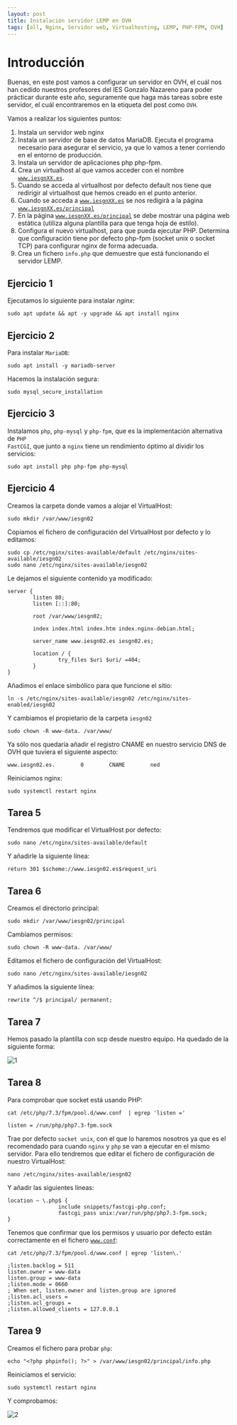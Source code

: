 ```yaml
---
layout: post
title: Instalación servidor LEMP en OVH
tags: [all, Nginx, Servidor web, Virtualhosting, LEMP, PHP-FPM, OVH]
---
```

# Introducción

Buenas, en este post vamos a configurar un servidor en OVH, el cuál nos han cedido nuestros profesores del IES Gonzalo Nazareno para poder prácticar durante este año, seguramente que haga más tareas sobre este servidor, el cuál encontraremos en la etiqueta del post como <code>OVH</code>.

Vamos a realizar los siguientes puntos:

1. Instala un servidor web nginx
2. Instala un servidor de base de datos MariaDB. Ejecuta el programa necesario para asegurar el servicio, ya que lo vamos a tener corriendo en el entorno de producción.
3. Instala un servidor de aplicaciones php php-fpm.
4. Crea un virtualhost al que vamos acceder con el nombre <code>www.iesgnXX.es</code>.
5. Cuando se acceda al virtualhost por defecto default nos tiene que redirigir al virtualhost que hemos creado en el punto anterior.
6. Cuando se acceda a <code>www.iesgnXX.es</code> se nos redigirá a la página <code>www.iesgnXX.es/principal</code>
7. En la página <code>www.iesgnXX.es/principal</code> se debe mostrar una página web estática (utiliza alguna plantilla para que tenga hoja de estilo).
8. Configura el nuevo virtualhost, para que pueda ejecutar PHP. Determina que configuración tiene por defecto php-fpm (socket unix o socket TCP) para configurar nginx de forma adecuada.
9. Crea un fichero <code>info.php</code> que demuestre que está funcionando el servidor LEMP.

## Ejercicio 1

Ejecutamos lo siguiente para instalar _nginx_:

~~~
sudo apt update && apt -y upgrade && apt install nginx
~~~

## Ejercicio 2

Para instalar <code>MariaDB</code>:

~~~
sudo apt install -y mariadb-server
~~~

Hacemos la instalación segura:

~~~
sudo mysql_secure_installation
~~~

## Ejercicio 3

Instalamos <code>php</code>, <code>php-mysql</code> y <code>php-fpm</code>, que es la implementación alternativa de <code>PHP FastCGI</code>, que junto a <code>nginx</code> tiene un rendimiento óptimo al dividir los servicios:

~~~
sudo apt install php php-fpm php-mysql
~~~

## Ejercicio 4

Creamos la carpeta donde vamos a alojar el VirtualHost:

~~~
sudo mkdir /var/www/iesgn02
~~~

Copiamos el fichero de configuración del VirtualHost por defecto y lo editamos:

~~~
sudo cp /etc/nginx/sites-available/default /etc/nginx/sites-available/iesgn02
sudo nano /etc/nginx/sites-available/iesgn02
~~~

Le dejamos el siguiente contenido ya modificado:

~~~
server {
        listen 80;
        listen [::]:80;

        root /var/www/iesgn02;

        index index.html index.htm index.nginx-debian.html;

        server_name www.iesgn02.es iesgn02.es;

        location / {
                try_files $uri $uri/ =404;
        }
}
~~~

Añadimos el enlace simbólico para que funcione el sitio:

~~~
ln -s /etc/nginx/sites-available/iesgn02 /etc/nginx/sites-enabled/iesgn02
~~~

Y cambiamos el propietario de la carpeta <code>iesgn02</code>

~~~
sudo chown -R www-data. /var/www/
~~~

Ya sólo nos quedaría añadir el registro CNAME en nuestro servicio DNS de OVH que tuviera el siguiente aspecto:

~~~
www.iesgn02.es.        0        CNAME        ned
~~~

Reiniciamos nginx:

~~~
sudo systemctl restart nginx
~~~

## Tarea 5

Tendremos que modificar el VirtualHost por defecto:

~~~
sudo nano /etc/nginx/sites-available/default
~~~

Y añadirle la siguiente línea:

~~~
return 301 $scheme://www.iesgn02.es$request_uri
~~~

## Tarea 6

Creamos el directorio principal:

~~~
sudo mkdir /var/www/iesgn02/principal
~~~

Cambiamos permisos:

~~~
sudo chown -R www-data. /var/www/
~~~

Editamos el fichero de configuración del VirtualHost:

~~~
sudo nano /etc/nginx/sites-available/iesgn02
~~~

Y añadimos la siguiente línea:

~~~
rewrite ^/$ principal/ permanent;
~~~

## Tarea 7

Hemos pasado la plantilla con scp desde nuestro equipo. Ha quedado de la siguiente forma:

![1](/assets/img/posts/lemp-ovh/1.png)

## Tarea 8

Para comprobar que socket está usando PHP:

~~~
cat /etc/php/7.3/fpm/pool.d/www.conf  | egrep 'listen ='

listen = /run/php/php7.3-fpm.sock
~~~

Trae por defecto <code>socket unix</code>, con el que lo haremos nosotros ya que es el recomendado para cuando <code>nginx</code> y <code>php</code> se van a ejecutar en el mismo servidor. Para ello tendremos que editar el fichero de configuración de nuestro VirtualHost:

~~~
nano /etc/nginx/sites-available/iesgn02
~~~

Y añadir las siguientes líneas:

~~~
location ~ \.php$ {
                include snippets/fastcgi-php.conf;
                fastcgi_pass unix:/var/run/php/php7.3-fpm.sock;
}
~~~

Tenemos que confirmar que los permisos y usuario por defecto están correctamente en el fichero <code>www.conf</code>:

~~~
cat /etc/php/7.3/fpm/pool.d/www.conf | egrep 'listen\.'

;listen.backlog = 511
listen.owner = www-data
listen.group = www-data
;listen.mode = 0660
; When set, listen.owner and listen.group are ignored
;listen.acl_users =
;listen.acl_groups =
;listen.allowed_clients = 127.0.0.1
~~~

## Tarea 9

Creamos el fichero para probar <code>php</code>:

~~~
echo "<?php phpinfo(); ?>" > /var/www/iesgn02/principal/info.php
~~~

Reiniciamos el servicio:

~~~
sudo systemctl restart nginx
~~~

Y comprobamos:

![2](/assets/img/posts/lemp-ovh/2.png)
